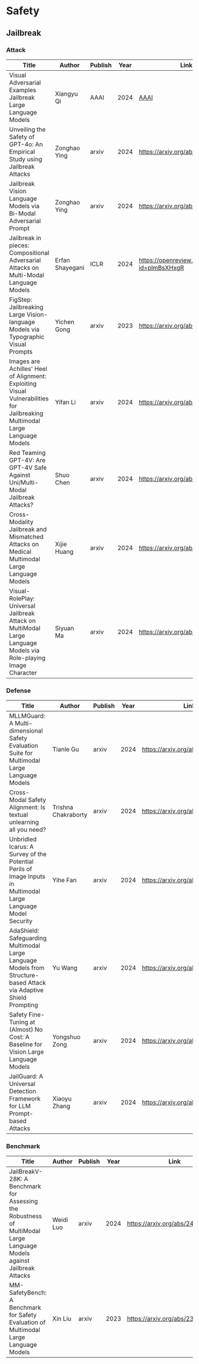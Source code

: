 # Safety
## Jailbreak
### Attack

| Title                                                        | Author          | Publish | Year | Link                                                         | Source Code                                                  |
| ------------------------------------------------------------ | --------------- | ------- | ---- | ------------------------------------------------------------ | ------------------------------------------------------------ |
| Visual Adversarial Examples Jailbreak Large Language Models  | Xiangyu Qi      | AAAI    | 2024 | [AAAI](https://ojs.aaai.org/index.php/AAAI/article/view/30150/32038) | [github](https://github.com/Unispac/Visual-Adversarial-Examples-Jailbreak-Large-Language-Models) |
| Unveiling the Safety of GPT-4o: An Empirical Study using Jailbreak Attacks | Zonghao Ying    | arxiv   | 2024 | https://arxiv.org/abs/2406.06302                             | https://github.com/ny1024/jailbreak_gpt4o                    |
| Jailbreak Vision Language Models via Bi-Modal Adversarial Prompt | Zonghao Ying    | arxiv   | 2024 | https://arxiv.org/abs/2406.04031                             | https://github.com/NY1024/BAP-Jailbreak-Vision-Language-Models-via-Bi-Modal-Adversarial-Prompt |
| Jailbreak in pieces: Compositional Adversarial Attacks on Multi-Modal Language Models | Erfan Shayegani | ICLR    | 2024 | https://openreview.net/forum?id=plmBsXHxgR                   | null                                                         |
| FigStep: Jailbreaking Large Vision-language Models via Typographic Visual Prompts | Yichen Gong     | arxiv   | 2023 | https://arxiv.org/abs/2311.05608                             | https://github.com/ThuCCSLab/FigStep                         |
| Images are Achilles' Heel of Alignment: Exploiting Visual Vulnerabilities for Jailbreaking Multimodal Large Language Models | Yifan Li        | arxiv   | 2024 | https://arxiv.org/abs/2403.09792                             | https://github.com/AoiDragon/HADES                           |
| Red Teaming GPT-4V: Are GPT-4V Safe Against Uni/Multi-Modal Jailbreak Attacks? | Shuo Chen       | arxiv   | 2024 | https://arxiv.org/abs/2404.03411                             | null                                                         |
| Cross-Modality Jailbreak and Mismatched Attacks on Medical Multimodal Large Language Models | Xijie Huang     | arxiv   | 2024 | https://arxiv.org/abs/2405.20775                             | https://github.com/dirtycomputer/O2M_attack                  |
| Visual-RolePlay: Universal Jailbreak Attack on MultiModal Large Language Models via Role-playing Image Character | Siyuan Ma       | arxiv   | 2024 | https://arxiv.org/abs/2405.20773                             | null                                                         |

### Defense

| Title                                                        | Author              | Publish | Year | Link                             | Source Code                                 |
| ------------------------------------------------------------ | ------------------- | ------- | ---- | -------------------------------- | ------------------------------------------- |
| MLLMGuard: A Multi-dimensional Safety Evaluation Suite for Multimodal Large Language Models | Tianle Gu           | arxiv   | 2024 | https://arxiv.org/abs/2406.07594 | https://github.com/Carol-gutianle/MLLMGuard |
| Cross-Modal Safety Alignment: Is textual unlearning all you need? | Trishna Chakraborty | arxiv   | 2024 | https://arxiv.org/abs/2406.02575 | null                                        |
| Unbridled Icarus: A Survey of the Potential Perils of Image Inputs in Multimodal Large Language Model Security | Yihe Fan            | arxiv   | 2024 | https://arxiv.org/abs/2404.05264 | null                                        |
| AdaShield: Safeguarding Multimodal Large Language Models from Structure-based Attack via Adaptive Shield Prompting | Yu Wang             | arxiv   | 2024 | https://arxiv.org/abs/2403.09513 | https://github.com/rain305f/AdaShield       |
| Safety Fine-Tuning at (Almost) No Cost: A Baseline for Vision Large Language Models | Yongshuo Zong       | arxiv   | 2024 | https://arxiv.org/abs/2402.02207 | https://github.com/ys-zong/VLGuard          |
| JailGuard: A Universal Detection Framework for LLM Prompt-based Attacks | Xiaoyu Zhang        | arxiv   | 2024 | https://arxiv.org/abs/2312.10766 | null                                        |

### Benchmark

| Title                                                        | Author    | Publish | Year | Link                             | Source Code                                   |
| ------------------------------------------------------------ | --------- | ------- | ---- | -------------------------------- | --------------------------------------------- |
| JailBreakV-28K: A Benchmark for Assessing the Robustness of MultiModal Large Language Models against Jailbreak Attacks | Weidi Luo | arxiv   | 2024 | https://arxiv.org/abs/2404.03027 | https://github.com/EddyLuo1232/JailBreakV_28K |
| MM-SafetyBench: A Benchmark for Safety Evaluation of Multimodal Large Language Models | Xin Liu   | arxiv   | 2023 | https://arxiv.org/abs/2311.17600 | https://github.com/isXinLiu/MM-SafetyBench    |

